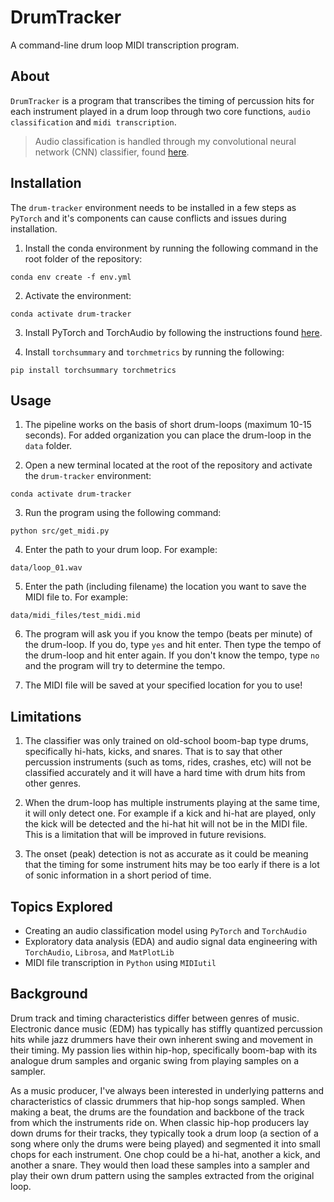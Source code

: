 # **DrumTracker**

A command-line drum loop MIDI transcription program.

## **About**

`DrumTracker` is a program that transcribes the timing of percussion hits for each instrument played in a drum loop through two core functions, `audio classification` and `midi transcription`. 

> Audio classification is handled through my convolutional neural network (CNN) classifier, found [here](https://github.com/xFiveRivers/drum-classifier).

## **Installation**

The `drum-tracker` environment needs to be installed in a few steps as `PyTorch` and it's components can cause conflicts and issues during installation.

1) Install the conda environment by running the following command in the root folder of the repository:

```
conda env create -f env.yml
```

2) Activate the environment:

```
conda activate drum-tracker
```

3) Install PyTorch and TorchAudio by following the instructions found [here](https://pytorch.org/get-started/locally/).

4) Install `torchsummary` and `torchmetrics` by running the following:

```
pip install torchsummary torchmetrics
```

## **Usage**

1) The pipeline works on the basis of short drum-loops (maximum 10-15 seconds). For added organization you can place the drum-loop in the `data` folder.

2) Open a new terminal located at the root of the repository and activate the `drum-tracker` environment:

```
conda activate drum-tracker
```

3) Run the program using the following command:

```
python src/get_midi.py
```

4) Enter the path to your drum loop. For example:

```
data/loop_01.wav
```

5) Enter the path (including filename) the location you want to save the MIDI file to. For example:

```
data/midi_files/test_midi.mid
```

6) The program will ask you if you know the tempo (beats per minute) of the drum-loop. If you do, type `yes` and hit enter. Then type the tempo of the drum-loop and hit enter again. If you don't know the tempo, type `no` and the program will try to determine the tempo.

7) The MIDI file will be saved at your specified location for you to use!

## **Limitations**

1) The classifier was only trained on old-school boom-bap type drums, specifically hi-hats, kicks, and snares. That is to say that other percussion instruments (such as toms, rides, crashes, etc) will not be classified accurately and it will have a hard time with drum hits from other genres.

2) When the drum-loop has multiple instruments playing at the same time, it will only detect one. For example if a kick and hi-hat are played, only the kick will be detected and the hi-hat hit will not be in the MIDI file. This is a limitation that will be improved in future revisions.

3) The onset (peak) detection is not as accurate as it could be meaning that the timing for some instrument hits may be too early if there is a lot of sonic information in a short period of time.

## **Topics Explored**

* Creating an audio classification model using `PyTorch` and `TorchAudio`
* Exploratory data analysis (EDA) and audio signal data engineering with `TorchAudio`, `Librosa`, and `MatPlotLib`
* MIDI file transcription in `Python` using `MIDIutil`

## **Background**

Drum track and timing characteristics differ between genres of music. Electronic dance music (EDM) has typically has stiffly quantized percussion hits while jazz drummers have their own inherent swing and movement in their timing. My passion lies within hip-hop, specifically boom-bap with its analogue drum samples and organic swing from playing samples on a sampler.

As a music producer, I've always been interested in underlying patterns and characteristics of classic drummers that hip-hop songs sampled. When making a beat, the drums are the foundation and backbone of the track from which the instruments ride on. When classic hip-hop producers lay down drums for their tracks, they typically took a drum loop (a section of a song where only the drums were being played) and segmented it into small chops for each instrument. One chop could be a hi-hat, another a kick, and another a snare. They would then load these samples into a sampler and play their own drum pattern using the samples extracted from the original loop.